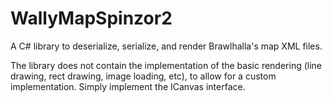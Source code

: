 # WallyMapSpinzor2
A C# library to deserialize, serialize, and render Brawlhalla's map XML files.

The library does not contain the implementation of the basic rendering (line drawing, rect drawing, image loading, etc), to allow for a custom implementation. Simply implement the ICanvas interface.